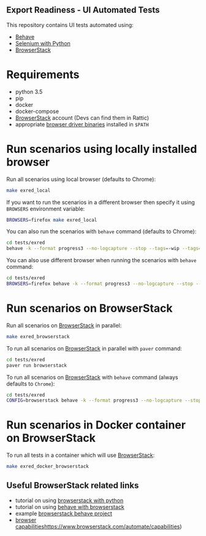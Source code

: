 Export Readiness - UI Automated Tests
-------------------------------------

This repository contains UI tests automated using:
* [Behave](https://pythonhosted.org/behave/)
* [Selenium with Python](https://selenium-python.readthedocs.io/)
* [BrowserStack](https://www.browserstack.com/automate) 


# Requirements

* python 3.5
* pip
* docker
* docker-compose
* [BrowserStack](https://www.browserstack.com/users/sign_up) account (Devs can find them in Rattic)
* appropriate [browser driver binaries](https://selenium-python.readthedocs.io/installation.html#drivers) installed in `$PATH`


# Run scenarios using locally installed browser

Run all scenarios using local browser (defaults to Chrome):  
```bash
make exred_local
```


If you want to run the scenarios in a different browser then specify it using `BROWSERS` environment variable:  
```bash
BROWSERS=firefox make exred_local
```


You can also run the scenarios with `behave` command (defaults to Chrome): 
```bash
cd tests/exred
behave -k --format progress3 --no-logcapture --stop --tags=-wip --tags=-skip --tags=~fixme
```

You can also use different browser when running the scenarios with `behave` command:  
```bash
cd tests/exred
BROWSERS=firefox behave -k --format progress3 --no-logcapture --stop --tags=-wip --tags=-skip --tags=~fixme
```


# Run scenarios on BrowserStack

Run all scenarios on [BrowserStack](https://www.browserstack.com/automate) in parallel:  
```bash
make exred_browserstack
```


To run all scenarios on [BrowserStack](https://www.browserstack.com/automate) in parallel with `paver` command:
```bash
cd tests/exred
paver run browserstack
```


To run all scenarios on [BrowserStack](https://www.browserstack.com/automate) with `behave` command (always defaults to `Chrome`):   
```bash
cd tests/exred
CONFIG=browserstack behave -k --format progress3 --no-logcapture --stop --tags=-wip --tags=-skip --tags=~fixme
```

# Run scenarios in Docker container on BrowserStack

To run all tests in a container which will use [BrowserStack](https://www.browserstack.com/automate):  
```bash
make exred_docker_browserstack
```


## Useful BrowserStack related links

* tutorial on using [browserstack with python](https://www.browserstack.com/automate/python)
* tutorial on using [behave with browserstack](https://www.browserstack.com/automate/behave)
* example [browserstack behave project](https://github.com/browserstack/behave-browserstack)
* [browser capabilities]()https://www.browserstack.com/automate/capabilities)
